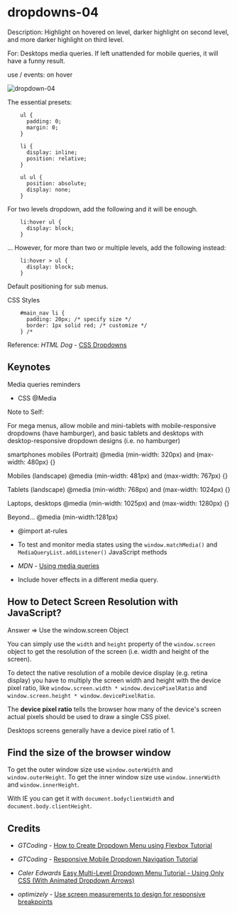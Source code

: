 # dropdowns-04

Description: Highlight on hovered on level, darker highlight on second level, and more darker highlight on third level.

For: Desktops media queries. If left unattended for mobile queries, it will have a funny result.

use / events: on hover

![dropdown-04](https://user-images.githubusercontent.com/24542308/68129543-529b0800-ff4c-11e9-888b-969e09110f7d.png)

The essential presets:

        ul {
          padding: 0;
          margin: 0;
        }

        li {
          display: inline;
          position: relative;
        }

        ul ul {
          position: absolute;
          display: none;
        }

For two levels dropdown, add the following and it will be enough.

        li:hover ul {
          display: block;
        }

... However, for more than two or multiple levels, add the following instead:

        li:hover > ul {
          display: block;
        }

Default positioning for sub menus.

CSS Styles

        #main_nav li {
          padding: 20px; /* specify size */
          border: 1px solid red; /* customize */
        } /*

Reference: _HTML Dog_ - [CSS Dropdowns](https://htmldog.com/examples/dropdowns3/)

## Keynotes

Media queries reminders

- CSS @Media

Note to Self:

For mega menus, allow mobile and mini-tablets with mobile-responsive dropdowns (have hamburger), and basic tablets and desktops with desktop-responsive dropdown designs (i.e. no hamburger)

smartphones mobiles (Portrait)
@media (min-width: 320px) and (max-width: 480px) {}

Mobiles (landscape)
@media (min-width: 481px) and (max-width: 767px) {}

Tablets (landscape)
@media (min-width: 768px) and (max-width: 1024px) {}

Laptops, desktops
@media (min-width: 1025px) and (max-width: 1280px) {}

Beyond...
@media (min-width:1281px)

- @import at-rules

- To test and monitor media states using the `window.matchMedia()` and `MediaQueryList.addListener()` JavaScript methods

- _MDN_ - [Using media queries](https://developer.mozilla.org/en-US/docs/Web/CSS/Media_Queries/Using_media_queries)

* Include hover effects in a different media query.

## How to Detect Screen Resolution with JavaScript?

Answer => Use the window.screen Object

You can simply use the `width` and `height` property of the `window.screen` object to get the resolution of the screen (i.e. width and height of the screen).

To detect the native resolution of a mobile device display (e.g. retina display) you have to multiply the screen width and height with the device pixel ratio, like `window.screen.width * window.devicePixelRatio` and `window.screen.height * window.devicePixelRatio`.

The **device pixel ratio** tells the browser how many of the device's screen actual pixels should be used to draw a single CSS pixel.

Desktops screens generally have a device pixel ratio of 1.

## Find the size of the browser window

To get the outer window size use `window.outerWidth` and `window.outerHeight`.
To get the inner window size use `window.innerWidth` and `window.innerHeight`.

With IE you can get it with `document.bodyclientWidth` and `document.body.clientHeight`.

## Credits

- _GTCoding_ - [How to Create Dropdown Menu using Flexbox Tutorial](https://youtu.be/B4d7Ct9wngs)

- _GTCoding_ - [Responsive Mobile Dropdown Navigation Tutorial](https://youtu.be/mmsbW4PuK9Q)

- _Caler Edwards_ [Easy Multi-Level Dropdown Menu Tutorial - Using Only CSS (With Animated Dropdown Arrows)](https://youtu.be/EalgZXjDR2Q)

- _optimizely_ - [Use screen measurements to design for responsive breakpoints](https://help.optimizely.com/Build_Campaigns_and_Experiments/Use_screen_measurements_to_design_for_responsive_breakpoints)
